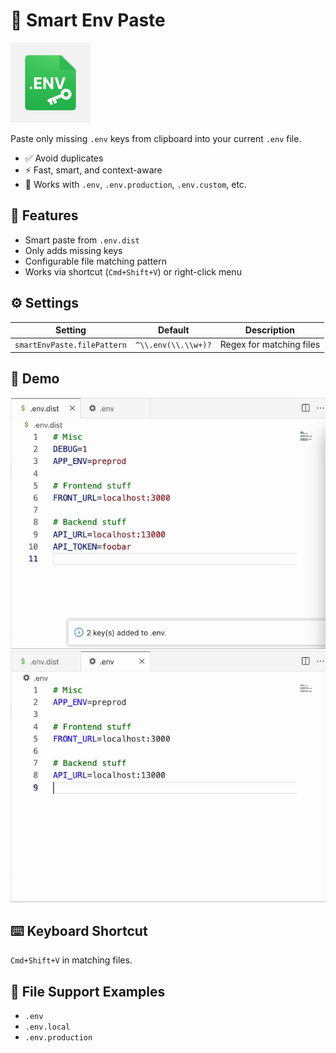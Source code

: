 # 🧪 Smart Env Paste

![Icon](images/icon.png)

Paste only missing `.env` keys from clipboard into your current `.env` file.

- ✅ Avoid duplicates
- ⚡ Fast, smart, and context-aware
- 🎯 Works with `.env`, `.env.production`, `.env.custom`, etc.

## 🚀 Features

- Smart paste from `.env.dist`
- Only adds missing keys
- Configurable file matching pattern
- Works via shortcut (`Cmd+Shift+V`) or right-click menu

## ⚙️ Settings

| Setting                     | Default             | Description              |
| --------------------------- | ------------------- | ------------------------ |
| `smartEnvPaste.filePattern` | `^\\.env(\\.\\w+)?` | Regex for matching files |

## 📸 Demo

![Keybinding demo](images/keybinding.gif)
![Context menu demo](images/contextmenu.gif)

## ⌨️ Keyboard Shortcut

`Cmd+Shift+V` in matching files.

## 📂 File Support Examples

- `.env`
- `.env.local`
- `.env.production`
